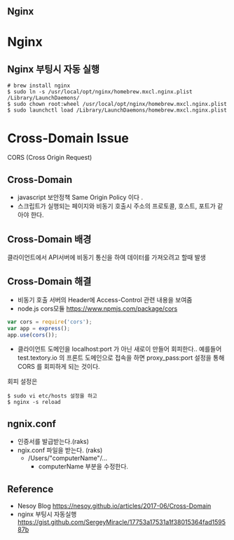 Nginx
--
# Nginx
## Nginx 부팅시 자동 실행
```shell script
# brew install nginx
$ sudo ln -s /usr/local/opt/nginx/homebrew.mxcl.nginx.plist /Library/LaunchDaemons/
$ sudo chown root:wheel /usr/local/opt/nginx/homebrew.mxcl.nginx.plist
$ sudo launchctl load /Library/LaunchDaemons/homebrew.mxcl.nginx.plist
```
# Cross-Domain Issue
CORS (Cross Origin Request)

## Cross-Domain 
* javascript 보안정책 Same Origin Policy 이다 .
* 스크립트가 실행되는 페이지와 비동기 호출시 주소의 프로토콜, 호스트, 포트가 같아야 한다. 

## Cross-Domain 배경
클라이언트에서 API서버에 비동기 통신을 하여 데이터를 가져오려고 할때 발생

## Cross-Domain 해결
* 비동기 호출 서버의 Header에 Access-Control 관련 내용을 보여줌 
* node.js cors모듈 https://www.npmjs.com/package/cors
```javascript
var cors = require('cors');
var app = express();
app.use(cors());
```

* 클라이언트 도메인을 localhost:port 가 아닌 
새로이 만들어 회피한다..
예를들어 test.textory.io 의 프론트 도메인으로 접속을 하면
proxy_pass:port 설정을 통해 CORS 를 회피하게 되는 것이다. 

회피 설정은 
```shell script
$ sudo vi etc/hosts 설정을 하고 
$ nginx -s reload
```

## ngnix.conf
* 인증서를 발급받는다.(raks) 
* ngix.conf 파일을 받는다. (raks)
    * /Users/"computerName"/...
        * computerName 부분을 수정한다. 



Reference
--
* Nesoy Blog https://nesoy.github.io/articles/2017-06/Cross-Domain
* nginx 부팅시 자동실행 https://gist.github.com/SergeyMiracle/17753a17531a1f38015364fad159587b
